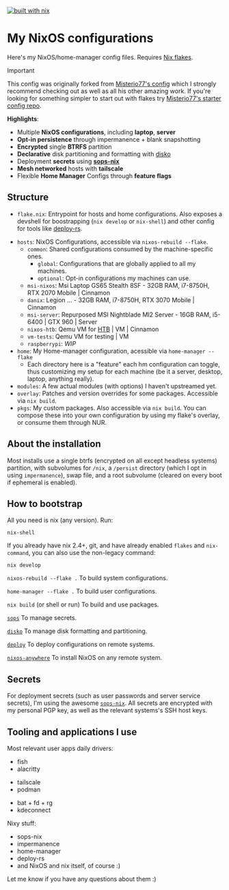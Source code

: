 [![built with nix](https://img.shields.io/static/v1?logo=nixos&logoColor=white&label=&message=Built%20with%20Nix&color=41439a)](https://builtwithnix.org)

# My NixOS configurations

Here's my NixOS/home-manager config files. Requires [Nix flakes](https://nixos.wiki/wiki/Flakes).

> [!IMPORTANT]  
> This config was originally forked from [Misterio77's config](https://github.com/Misterio77/nix-config) which I strongly recommend checking out as well as all his other amazing work.
> If you're looking for something simpler to start out with flakes try [Misterio77's starter config repo](https://github.com/Misterio77/nix-starter-config).

**Highlights**:

- Multiple **NixOS configurations**, including **laptop**, **server**
- **Opt-in persistence** through impermanence + blank snapshotting
- **Encrypted** single **BTRFS** partition
- **Declarative** disk partitioning and formatting with [disko]
- Deployment **secrets** using [**sops-nix**][sops]
- **Mesh networked** hosts with **tailscale**
- Flexible **Home Manager** Configs through **feature flags**

## Structure

- `flake.nix`: Entrypoint for hosts and home configurations. Also exposes a
  devshell for boostrapping (`nix develop` or `nix-shell`) and other config for tools like [deploy-rs].
<!-- - `lib`: A few lib functions for making my flake cleaner -->
- `hosts`: NixOS Configurations, accessible via `nixos-rebuild --flake`.
  - `common`: Shared configurations consumed by the machine-specific ones.
    - `global`: Configurations that are globally applied to all my machines.
    - `optional`: Opt-in configurations my machines can use.
  - `msi-nixos`: Msi Laptop GS65 Stealth 8SF - 32GB RAM, i7-8750H, RTX 2070 Mobile | Cinnamon
  - `danix`: Legion ... - 32GB RAM, i7-8750H, RTX 3070 Mobile | Cinnamon
  - `msi-server`: Repurposed MSI Nightblade MI2 Server - 16GB RAM, i5-6400 | GTX 960 | Server
  - `nixos-htb`: Qemu VM for [HTB](https://www.hackthebox.com/) | VM | Cinnamon
  - `vm-tests`: Qemu VM for testing | VM
  - `raspberrypi`: *WIP*
- `home`: My Home-manager configuration, acessible via `home-manager --flake`
    - Each directory here is a "feature" each hm configuration can toggle, thus
      customizing my setup for each machine (be it a server, desktop, laptop,
      anything really).
- `modules`: A few actual modules (with options) I haven't upstreamed yet.
- `overlay`: Patches and version overrides for some packages. Accessible via
  `nix build`.
- `pkgs`: My custom packages. Also accessible via `nix build`. You can compose
  these into your own configuration by using my flake's overlay, or consume them through NUR.
<!-- - `templates`: A couple project templates for different languages. Accessible via `nix init`. -->

## About the installation

Most installs use a single btrfs (encrypted on all except headless systems)
partition, with subvolumes for `/nix`, a `/persist` directory (which I opt in
using `impermanence`), swap file, and a root subvolume (cleared on every boot if ephemeral is enabled).

<!-- Home-manager is used in a standalone way, and because of opt-in persistence is
activated on every boot with `loginShellInit`. -->

## How to bootstrap

All you need is nix (any version). Run:
```
nix-shell
```

If you already have nix 2.4+, git, and have already enabled `flakes` and
`nix-command`, you can also use the non-legacy command:
```
nix develop
```

`nixos-rebuild --flake .` To build system configurations.

`home-manager --flake .` To build user configurations.

`nix build` (or shell or run) To build and use packages.

[`sops`][sops] To manage secrets.

[`disko`][disko] To manage disk formatting and partitioning.

[`deploy`][deploy-rs] To deploy configurations on remote systems.

[`nixos-anywhere`][nixos-anywhere] To install NixOS on any remote system.


## Secrets

For deployment secrets (such as user passwords and server service secrets), I'm
using the awesome [`sops-nix`][sops]. All secrets
are encrypted with my personal PGP key, as well as the
relevant systems's SSH host keys.

<!-- On my desktop and laptop, I use `pass` for managing passwords, which are
encrypted using (you bet) my PGP key. This same key is also used for mail
signing, as well as for SSH'ing around. -->

## Tooling and applications I use

Most relevant user apps daily drivers:

<!-- - hyprland + swayidle + swaylock
- waybar
- helix -->
- fish
- alacritty
<!-- - qutebrowser -->
<!-- - neomutt + mbsync -->
<!-- - khal + khard + todoman + vdirsyncer -->
<!-- - gpg + pass -->
- tailscale
- podman
<!-- - zathura -->
<!-- - wofi -->
- bat + fd + rg
- kdeconnect
<!-- - sublime-music -->

<!-- Some of the services I host:

- hydra
- navidrome
- deluge
- prometheus
- websites (such as https://m7.rs)
- minecraft
- headscale -->

Nixy stuff:

<!-- - nix-colors -->
- sops-nix
- impermanence
- home-manager
- deploy-rs
- and NixOS and nix itself, of course :)

Let me know if you have any questions about them :)


<!-- ## Unixpornish stuff
![fakebusy](https://i.imgur.com/PZ4L7TR.png)
![clean](https://i.imgur.com/T5FjqbZ.jpg)

That's how my hyprland desktop setup look like (as of 2022 July). -->


[sops]: https://github.com/Mic92/sops-nix
[disko]: https://github.com/nix-community/disko
[deploy-rs]: https://github.com/serokell/deploy-rs
[nixos-anywhere]: https://github.com/nix-community/nixos-anywhere
